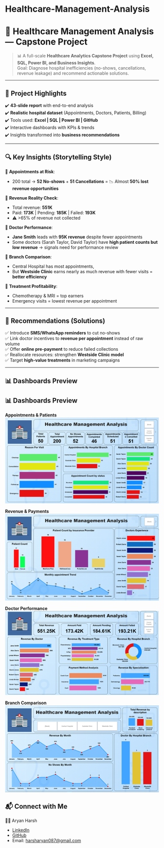 # Healthcare-Management-Analysis
# 🏥 Healthcare Management Analysis — Capstone Project  

> 📊 A full-scale **Healthcare Analytics Capstone Project** using **Excel, SQL, Power BI, and Business Insights**.  
> Goal: Diagnose hospital inefficiencies (no-shows, cancellations, revenue leakage) and recommend actionable solutions.  

---

## 🌟 Project Highlights
✔️ **43-slide report** with end-to-end analysis  
✔️ **Realistic hospital dataset** (Appointments, Doctors, Patients, Billing)  
✔️ Tools used: **Excel | SQL | Power BI | GitHub**  
✔️ Interactive dashboards with KPIs & trends  
✔️ Insights transformed into **business recommendations**  

---

## 🔍 Key Insights (Storytelling Style)
📌 **Appointments at Risk**:  
- 200 total → **52 No-shows** + **51 Cancellations** = 📉 Almost **50% lost revenue opportunities**  

📌 **Revenue Reality Check**:  
- Total revenue: **551K**  
- Paid: **173K** | Pending: **185K** | Failed: **193K**  
- ⚠️ >65% of revenue not collected  

📌 **Doctor Performance**:  
- **Jane Smith** leads with **95K revenue** despite fewer appointments  
- Some doctors (Sarah Taylor, David Taylor) have **high patient counts but low revenue** → signals need for performance review  

📌 **Branch Comparison**:  
- Central Hospital has most appointments,  
- But **Westside Clinic** earns nearly as much revenue with fewer visits = **better efficiency**  

📌 **Treatment Profitability**:  
- Chemotherapy & MRI = top earners  
- Emergency visits = lowest revenue per appointment  

---

## 🎯 Recommendations (Solutions)
✅ Introduce **SMS/WhatsApp reminders** to cut no-shows  
✅ Link doctor incentives to **revenue per appointment** instead of raw volume  
✅ Offer **online pre-payment** to reduce failed collections  
✅ Reallocate resources: strengthen **Westside Clinic model**  
✅ Target **high-value treatments** in marketing campaigns  

---
## 📊 Dashboards Preview
## 📊 Dashboards Preview  

**Appointments & Patients**  
![Dashboard 1](https://github.com/AryanHarshHarinath/Healthcare-Management-Analysis/blob/main/Screenshot%202025-09-09%20220723.png)  

**Revenue & Payments**  
![Dashboard 2](https://github.com/AryanHarshHarinath/Healthcare-Management-Analysis/blob/main/Screenshot%202025-09-09%20220747.png)    

**Doctor Performance**  
![Dashboard 3](https://github.com/AryanHarshHarinath/Healthcare-Management-Analysis/blob/main/Screenshot%202025-09-09%20220800.png)  

**Branch Comparison**  
![Dashboard 4](https://github.com/AryanHarshHarinath/Healthcare-Management-Analysis/blob/main/Screenshot%202025-09-09%20220814.png)  





## 📬 Connect with Me
👨‍💻 Aryan Harsh  
- [LinkedIn](https://www.linkedin.com/in/aryan-harsh)  
- [GitHub](https://github.com/AryanHarshHarinath)  
- Email: harsharyan087@gmail.com  





